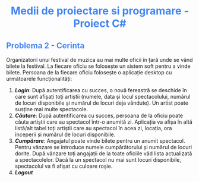 <h1 align="center" style="color: #4285F4"> Medii de proiectare si programare - Proiect C# </h1>

## <span style="color: #4285F4"> Problema 2 - Cerinta

Organizatorii unui festival de muzica au mai multe oficii în țară unde se vând bilete la festival. La fiecare oficiu se folosește un sistem soft pentru a vinde bilete. Persoana de la fiecare oficiu folosește o aplicație desktop cu următoarele funcționalități:

1. **<i>Login</i>**: După autentificarea cu succes, o nouă fereastră se deschide în care sunt afișați toți artiștii (numele, data și locul spectacolului, numărul de locuri disponibile și numărul de locuri deja vândute). Un artist poate susține mai multe spectacole.
2. **<i>Căutare</i>**: După autentificarea cu succes, persoana de la oficiu poate căuta artiștii care au spectacol într-o anumită zi. Aplicația va afișa în altă listă/alt tabel toți artiștii care au spectacol în acea zi, locația, ora începerii și numărul de locuri disponibile.
3. **<i>Cumpărare</i>**: Angajatul poate vinde bilete pentru un anumit spectacol. Pentru vânzare se introduce
   numele cumpărătorului și numărul de locuri dorite. După vânzare toți angajații de la toate oficiile văd
   lista actualizată a spectacolelor. Dacă la un spectacol nu mai sunt locuri disponibile, spectacolul va fi
   afișat cu culoare roșie.
4. **<i>Logout</i>**